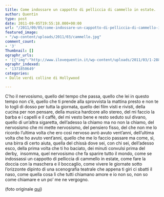 ```yaml
---
title: Come indossare un cappotto di pelliccia di cammello in estate.
author: Quentin
type: post
date: 2011-09-05T19:55:18.000+00:00
url: "/2011/09/05/come-indossare-un-cappotto-di-pelliccia-di-cammello-in-estate"
featured_image:
- "/wp-content/uploads/2011/03/cammello.jpg"
comment_count:
- '3'
Thumbnail: []
ographr_urls:
- '[{"img":"http://www.ilovequentin.it/wp-content/uploads/2011/03/1-288x300.jpg"},{"img":"http://www.ilovequentin.it/wp-content/uploads/2011/03/1-288x300.png"},{"img":"http://www.ilovequentin.it/wp-content/uploads/2011/03/cammello.jpg"},{"img":"http://www.ilovequentin.it/wp-content/uploads/2011/03/boccaglio-300x98.jpg"}]'
ographr_indexed:
- '1371850649'
categories:
- Dalle verdi colline di Hollywood

---
```

C’ho il nervosismo, quello del tempo che passa, quello che lei in questo tempo non c’è, quello che ti prende alla sprovvista la mattina presto e non te lo togli di dosso per tutta la giornata, quello dei film visti e rivisti, della cucina per non pensare, della musica hardcore allo stereo, del mi faccio la barba e i capelli e il caffè, del mi vesto bene e resto seduto sul divano, quello di un’altra sigaretta, dell’adesso la chiamo ma no non la chiamo, del nervosismo che mi mette nervosismo, del pensiero fisso, del che non me lo ricordo l’ultima volta che ero così nervoso avrò avuto vent’anni, dell’ultima volta che ho avuto vent’anni, quello che me lo faccio passare ma come, sì, una birra di certo aiuta, quella del chissà dove sei, con chi sei, dell’adesso esco, della prima volta che ti ho baciato, dei minuti convulsi prima del derby,  insomma, quel nervosismo che fa sparire tutto il mondo, come se indossassi un cappotto di pelliccia di cammello in estate, come fare la doccia con la maschera e il boccaglio, come vivere le giornate sotto l’orizzonte dipinto di una scenografia teatrale che appena ti giri ci sbatti il naso, come quella cosa lì che tutti chiamano amore e io non so, non so come chiamare e un po’ me ne vergogno.

(foto originale [qui](http://www.flickr.com/photos/ale2000/4811747952/sizes/l/in/photostream/))